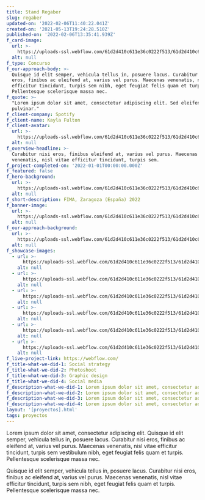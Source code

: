 ```yaml
---
title: Stand Regaber
slug: regaber
updated-on: '2022-02-06T11:40:22.041Z'
created-on: '2021-05-13T19:24:28.510Z'
published-on: '2022-02-06T13:35:41.939Z'
f_card-image:
  url: >-
    https://uploads-ssl.webflow.com/61d2d410c611e36c0222f513/61d2d410c611e37e3d22f51d_002.jpeg
  alt: null
f_type: Concurso
f_our-approach-body: >-
  Quisque id elit semper, vehicula tellus in, posuere lacus. Curabitur nisi
  eros, finibus ac eleifend at, varius vel purus. Maecenas venenatis, nisl vitae
  efficitur tincidunt, turpis sem nibh, eget feugiat felis quam et turpis.
  Pellentesque scelerisque massa nec.
f_quote: >-
  "Lorem ipsum dolor sit amet, consectetur adipiscing elit. Sed eleifend neque
  pulvinar."
f_client-company: Spotify
f_client-name: Kayla Fulton
f_client-avatar:
  url: >-
    https://uploads-ssl.webflow.com/61d2d410c611e36c0222f513/61d2d410c611e30fbc22f52a_Portrait012.jpeg
  alt: null
f_overview-headline: >-
  Curabitur nisi eros, finibus eleifend at, varius vel purus. Maecenas
  venenatis, nisl vitae efficitur tincidunt, turpis sem.
f_project-completed-on: '2022-01-01T00:00:00.000Z'
f_featured: false
f_hero-background:
  url: >-
    https://uploads-ssl.webflow.com/61d2d410c611e36c0222f513/61d2d410c611e37e3d22f51d_002.jpeg
  alt: null
f_short-description: FIMA, Zaragoza (España) 2022
f_banner-image:
  url: >-
    https://uploads-ssl.webflow.com/61d2d410c611e36c0222f513/61d2d410c611e3198722f599_032.jpeg
  alt: null
f_our-approach-background:
  url: >-
    https://uploads-ssl.webflow.com/61d2d410c611e36c0222f513/61d2d410c611e380c622f52c_025.jpeg
  alt: null
f_showcase-images:
  - url: >-
      https://uploads-ssl.webflow.com/61d2d410c611e36c0222f513/61d2d410c611e371d622f524_017.jpeg
    alt: null
  - url: >-
      https://uploads-ssl.webflow.com/61d2d410c611e36c0222f513/61d2d410c611e3530222f521_018.jpeg
    alt: null
  - url: >-
      https://uploads-ssl.webflow.com/61d2d410c611e36c0222f513/61d2d410c611e32f1f22f523_019.jpeg
    alt: null
  - url: >-
      https://uploads-ssl.webflow.com/61d2d410c611e36c0222f513/61d2d410c611e30dea22f522_020.jpeg
    alt: null
  - url: >-
      https://uploads-ssl.webflow.com/61d2d410c611e36c0222f513/61d2d410c611e323cb22f520_021.jpeg
    alt: null
  - url: >-
      https://uploads-ssl.webflow.com/61d2d410c611e36c0222f513/61d2d410c611e35e6e22f51f_022.jpeg
    alt: null
f_live-project-link: https://webflow.com/
f_title-what-we-did-1: Social strategy
f_title-what-we-did-2: Photoshoot
f_title-what-we-did-3: Graphic design
f_title-what-we-did-4: Social media
f_description-what-we-did-1: Lorem ipsum dolor sit amet, consectetur adipiscing elit.
f_description-what-we-did-2: Lorem ipsum dolor sit amet, consectetur adipiscing elit.
f_description-what-we-did-3: Lorem ipsum dolor sit amet, consectetur adipiscing elit.
f_description-what-we-did-4: Lorem ipsum dolor sit amet, consectetur adipiscing elit.
layout: '[proyectos].html'
tags: proyectos
---
```


Lorem ipsum dolor sit amet, consectetur adipiscing elit. Quisque id elit semper, vehicula tellus in, posuere lacus. Curabitur nisi eros, finibus ac eleifend at, varius vel purus. Maecenas venenatis, nisl vitae efficitur tincidunt, turpis sem vestibulum nibh, eget feugiat felis quam et turpis. Pellentesque scelerisque massa nec.  
  
Quisque id elit semper, vehicula tellus in, posuere lacus. Curabitur nisi eros, finibus ac eleifend at, varius vel purus. Maecenas venenatis, nisl vitae efficitur tincidunt, turpis sem nibh, eget feugiat felis quam et turpis. Pellentesque scelerisque massa nec.

